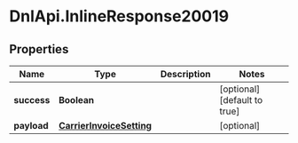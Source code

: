 # DnlApi.InlineResponse20019

## Properties
Name | Type | Description | Notes
------------ | ------------- | ------------- | -------------
**success** | **Boolean** |  | [optional] [default to true]
**payload** | [**CarrierInvoiceSetting**](CarrierInvoiceSetting.md) |  | [optional] 


